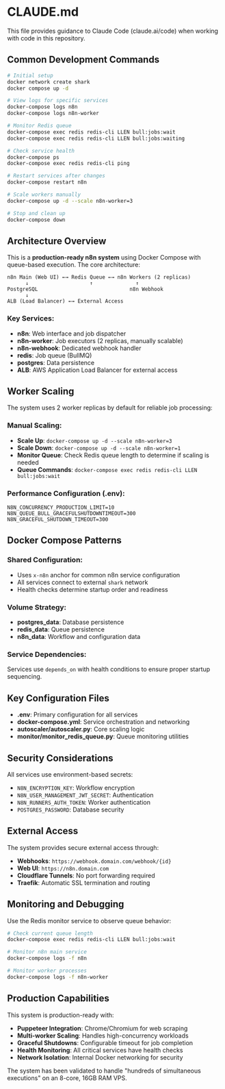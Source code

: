 # CLAUDE.md

This file provides guidance to Claude Code (claude.ai/code) when working with code in this repository.

## Common Development Commands

```bash
# Initial setup
docker network create shark
docker compose up -d

# View logs for specific services
docker-compose logs n8n
docker-compose logs n8n-worker

# Monitor Redis queue
docker-compose exec redis redis-cli LLEN bull:jobs:wait
docker-compose exec redis redis-cli LLEN bull:jobs:waiting

# Check service health
docker-compose ps
docker-compose exec redis redis-cli ping

# Restart services after changes
docker-compose restart n8n

# Scale workers manually
docker-compose up -d --scale n8n-worker=3

# Stop and clean up
docker-compose down
```

## Architecture Overview

This is a **production-ready n8n system** using Docker Compose with queue-based execution. The core architecture:

```
n8n Main (Web UI) ←→ Redis Queue ←→ n8n Workers (2 replicas)
      ↓                    ↑              ↑
PostgreSQL                              n8n Webhook
      ↓
ALB (Load Balancer) ←→ External Access
```

### Key Services:
- **n8n**: Web interface and job dispatcher
- **n8n-worker**: Job executors (2 replicas, manually scalable)
- **n8n-webhook**: Dedicated webhook handler 
- **redis**: Job queue (BullMQ)
- **postgres**: Data persistence
- **ALB**: AWS Application Load Balancer for external access

## Worker Scaling

The system uses 2 worker replicas by default for reliable job processing:

### Manual Scaling:
- **Scale Up**: `docker-compose up -d --scale n8n-worker=3`
- **Scale Down**: `docker-compose up -d --scale n8n-worker=1`
- **Monitor Queue**: Check Redis queue length to determine if scaling is needed
- **Queue Commands**: `docker-compose exec redis redis-cli LLEN bull:jobs:wait`

### Performance Configuration (.env):
```
N8N_CONCURRENCY_PRODUCTION_LIMIT=10
N8N_QUEUE_BULL_GRACEFULSHUTDOWNTIMEOUT=300
N8N_GRACEFUL_SHUTDOWN_TIMEOUT=300
```

## Docker Compose Patterns

### Shared Configuration:
- Uses `x-n8n` anchor for common n8n service configuration
- All services connect to external `shark` network
- Health checks determine startup order and readiness

### Volume Strategy:
- **postgres_data**: Database persistence
- **redis_data**: Queue persistence  
- **n8n_data**: Workflow and configuration data

### Service Dependencies:
Services use `depends_on` with health conditions to ensure proper startup sequencing.

## Key Configuration Files

- **.env**: Primary configuration for all services
- **docker-compose.yml**: Service orchestration and networking
- **autoscaler/autoscaler.py**: Core scaling logic
- **monitor/monitor_redis_queue.py**: Queue monitoring utilities

## Security Considerations

All services use environment-based secrets:
- `N8N_ENCRYPTION_KEY`: Workflow encryption
- `N8N_USER_MANAGEMENT_JWT_SECRET`: Authentication
- `N8N_RUNNERS_AUTH_TOKEN`: Worker authentication
- `POSTGRES_PASSWORD`: Database security

## External Access

The system provides secure external access through:
- **Webhooks**: `https://webhook.domain.com/webhook/{id}`
- **Web UI**: `https://n8n.domain.com`
- **Cloudflare Tunnels**: No port forwarding required
- **Traefik**: Automatic SSL termination and routing

## Monitoring and Debugging

Use the Redis monitor service to observe queue behavior:
```bash
# Check current queue length
docker-compose exec redis redis-cli LLEN bull:jobs:wait

# Monitor n8n main service
docker-compose logs -f n8n

# Monitor worker processes
docker-compose logs -f n8n-worker
```

## Production Capabilities

This system is production-ready with:
- **Puppeteer Integration**: Chrome/Chromium for web scraping
- **Multi-worker Scaling**: Handles high-concurrency workloads
- **Graceful Shutdowns**: Configurable timeout for job completion
- **Health Monitoring**: All critical services have health checks
- **Network Isolation**: Internal Docker networking for security

The system has been validated to handle "hundreds of simultaneous executions" on an 8-core, 16GB RAM VPS.
